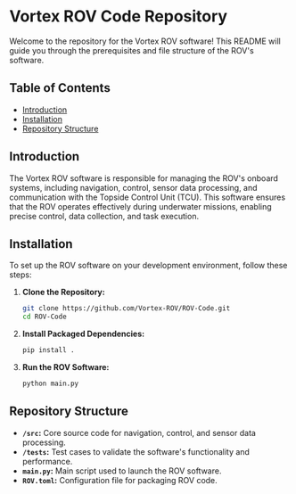 # Vortex ROV Code Repository

Welcome to the repository for the Vortex ROV software! This README will guide you through the prerequisites and file structure of the ROV's software.

## Table of Contents

- [Introduction](#introduction)
- [Installation](#installation)
- [Repository Structure](#repository-structure)

## Introduction

The Vortex ROV software is responsible for managing the ROV's onboard systems, including navigation, control, sensor data processing, and communication with the Topside Control Unit (TCU). This software ensures that the ROV operates effectively during underwater missions, enabling precise control, data collection, and task execution.

## Installation

To set up the ROV software on your development environment, follow these steps:

1. **Clone the Repository:**
   ```bash
   git clone https://github.com/Vortex-ROV/ROV-Code.git
   cd ROV-Code
   ```

2. **Install Packaged Dependencies:**
   ```bash
   pip install .
   ```

3. **Run the ROV Software:**
   ```bash
   python main.py
   ```

## Repository Structure

- **`/src`:** Core source code for navigation, control, and sensor data processing.
- **`/tests`:** Test cases to validate the software's functionality and performance.
- **`main.py`:** Main script used to launch the ROV software.
- **`ROV.toml`:** Configuration file for packaging ROV code.
